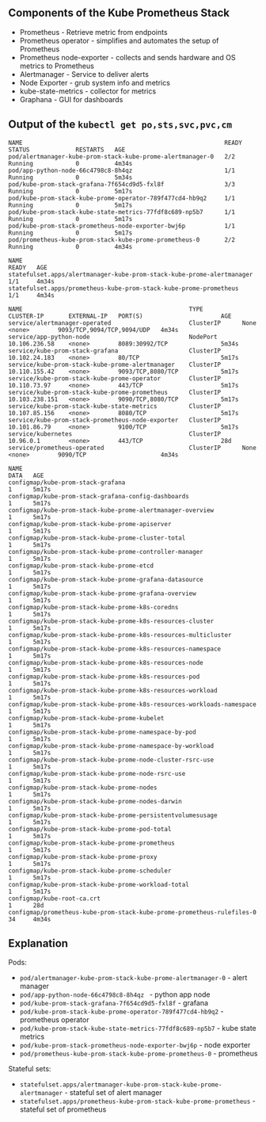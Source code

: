 ## Components of the Kube Prometheus Stack
- Prometheus - Retrieve metric from endpoints
- Prometheus operator - simplifies and automates the setup of Prometheus
- Prometheus node-exporter - collects and sends hardware and OS metrics to Prometheus
- Alertmanager - Service to deliver alerts
- Node Exporter - grub system info and metrics
- kube-state-metrics - collector for metrics
- Graphana - GUI for dashboards

## Output of the `kubectl get po,sts,svc,pvc,cm`
```
NAME                                                         READY   STATUS             RESTARTS   AGE
pod/alertmanager-kube-prom-stack-kube-prome-alertmanager-0   2/2     Running            0          4m34s
pod/app-python-node-66c4798c8-8h4qz                          1/1     Running            0          5m34s
pod/kube-prom-stack-grafana-7f654cd9d5-fxl8f                 3/3     Running            0          5m17s
pod/kube-prom-stack-kube-prome-operator-789f477cd4-hb9q2     1/1     Running            0          5m17s
pod/kube-prom-stack-kube-state-metrics-77fdf8c689-np5b7      1/1     Running            0          5m17s
pod/kube-prom-stack-prometheus-node-exporter-bwj6p           1/1     Running            0          5m17s
pod/prometheus-kube-prom-stack-kube-prome-prometheus-0       2/2     Running            0          4m34s

NAME                                                                    READY   AGE
statefulset.apps/alertmanager-kube-prom-stack-kube-prome-alertmanager   1/1     4m34s
statefulset.apps/prometheus-kube-prom-stack-kube-prome-prometheus       1/1     4m34s

NAME                                               TYPE           CLUSTER-IP       EXTERNAL-IP   PORT(S)                      AGE     
service/alertmanager-operated                      ClusterIP      None             <none>        9093/TCP,9094/TCP,9094/UDP   4m34s   
service/app-python-node                            NodePort       10.106.236.58    <none>        8089:30992/TCP               5m34s     
service/kube-prom-stack-grafana                    ClusterIP      10.102.24.183    <none>        80/TCP                       5m17s
service/kube-prom-stack-kube-prome-alertmanager    ClusterIP      10.110.155.42    <none>        9093/TCP,8080/TCP            5m17s   
service/kube-prom-stack-kube-prome-operator        ClusterIP      10.110.73.97     <none>        443/TCP                      5m17s   
service/kube-prom-stack-kube-prome-prometheus      ClusterIP      10.103.238.151   <none>        9090/TCP,8080/TCP            5m17s   
service/kube-prom-stack-kube-state-metrics         ClusterIP      10.107.85.156    <none>        8080/TCP                     5m17s   
service/kube-prom-stack-prometheus-node-exporter   ClusterIP      10.101.86.79     <none>        9100/TCP                     5m17s   
service/kubernetes                                 ClusterIP      10.96.0.1        <none>        443/TCP                      28d     
service/prometheus-operated                        ClusterIP      None             <none>        9090/TCP                     4m34s   

NAME                                                                     DATA   AGE
configmap/kube-prom-stack-grafana                                        1      5m17s
configmap/kube-prom-stack-grafana-config-dashboards                      1      5m17s
configmap/kube-prom-stack-kube-prome-alertmanager-overview               1      5m17s
configmap/kube-prom-stack-kube-prome-apiserver                           1      5m17s
configmap/kube-prom-stack-kube-prome-cluster-total                       1      5m17s
configmap/kube-prom-stack-kube-prome-controller-manager                  1      5m17s
configmap/kube-prom-stack-kube-prome-etcd                                1      5m17s
configmap/kube-prom-stack-kube-prome-grafana-datasource                  1      5m17s
configmap/kube-prom-stack-kube-prome-grafana-overview                    1      5m17s
configmap/kube-prom-stack-kube-prome-k8s-coredns                         1      5m17s
configmap/kube-prom-stack-kube-prome-k8s-resources-cluster               1      5m17s
configmap/kube-prom-stack-kube-prome-k8s-resources-multicluster          1      5m17s
configmap/kube-prom-stack-kube-prome-k8s-resources-namespace             1      5m17s
configmap/kube-prom-stack-kube-prome-k8s-resources-node                  1      5m17s
configmap/kube-prom-stack-kube-prome-k8s-resources-pod                   1      5m17s
configmap/kube-prom-stack-kube-prome-k8s-resources-workload              1      5m17s
configmap/kube-prom-stack-kube-prome-k8s-resources-workloads-namespace   1      5m17s
configmap/kube-prom-stack-kube-prome-kubelet                             1      5m17s
configmap/kube-prom-stack-kube-prome-namespace-by-pod                    1      5m17s
configmap/kube-prom-stack-kube-prome-namespace-by-workload               1      5m17s
configmap/kube-prom-stack-kube-prome-node-cluster-rsrc-use               1      5m17s
configmap/kube-prom-stack-kube-prome-node-rsrc-use                       1      5m17s
configmap/kube-prom-stack-kube-prome-nodes                               1      5m17s
configmap/kube-prom-stack-kube-prome-nodes-darwin                        1      5m17s
configmap/kube-prom-stack-kube-prome-persistentvolumesusage              1      5m17s
configmap/kube-prom-stack-kube-prome-pod-total                           1      5m17s
configmap/kube-prom-stack-kube-prome-prometheus                          1      5m17s
configmap/kube-prom-stack-kube-prome-proxy                               1      5m17s
configmap/kube-prom-stack-kube-prome-scheduler                           1      5m17s
configmap/kube-prom-stack-kube-prome-workload-total                      1      5m17s
configmap/kube-root-ca.crt                                               1      28d
configmap/prometheus-kube-prom-stack-kube-prome-prometheus-rulefiles-0   34     4m34s
```

## Explanation
Pods: 
- `pod/alertmanager-kube-prom-stack-kube-prome-alertmanager-0` - alert manager
- `pod/app-python-node-66c4798c8-8h4qz ` - python app node
- `pod/kube-prom-stack-grafana-7f654cd9d5-fxl8f` - grafana
- `pod/kube-prom-stack-kube-prome-operator-789f477cd4-hb9q2` - prometheus operator
- `pod/kube-prom-stack-kube-state-metrics-77fdf8c689-np5b7` - kube state metrics
- `pod/kube-prom-stack-prometheus-node-exporter-bwj6p` - node exporter
- `pod/prometheus-kube-prom-stack-kube-prome-prometheus-0` - prometheus

Stateful sets:
- `statefulset.apps/alertmanager-kube-prom-stack-kube-prome-alertmanager` - stateful set of alert manager
- `statefulset.apps/prometheus-kube-prom-stack-kube-prome-prometheus` - stateful set of prometheus


